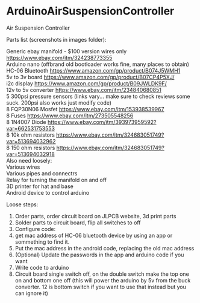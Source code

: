 # ArduinoAirSuspensionController
Air Suspension Controller

Parts list (screenshots in images folder):

Generic ebay manifold - $100 version wires only https://www.ebay.com/itm/324238773355<br>
Arduino nano (offbrand old bootloader works fine, many places to obtain)<br>
HC-06 Bluetooth https://www.amazon.com/gp/product/B074J5WMH1<br>
5v to 3v board https://www.amazon.com/gp/product/B07CP4P5XJ/<br>
i2c display https://www.amazon.com/gp/product/B09JWLDK9F/<br>
12v to 5v converter https://www.ebay.com/itm/234840680851<br>
5 300psi pressure sensors (links vary... make sure to check reviews some suck. 200psi also works just modify code)<br>
8 FQP30N06 Mosfet https://www.ebay.com/itm/153938539967<br>
8 Fuses https://www.ebay.com/itm/273505548256<br>
8 1N4007 Diode https://www.ebay.com/itm/393973959592?var=662531753553<br>
8 10k ohm resistors https://www.ebay.com/itm/324683051749?var=513694032962<br>
8 150 ohm resistors https://www.ebay.com/itm/324683051749?var=513694032918<br>
Also need loosely:<br>
Various wires<br>
Various pipes and connectrs<br>
Relay for turning the manifold on and off<br>
3D printer for hat and base<br>
Android device to control arduino<br>

Loose steps:
1. Order parts, order circuit board on JLPCB website, 3d print parts
2. Solder parts to circuit board, flip all switches to off
3. Configure code:
  1. get mac address of HC-06 bluetooth device by using an app or sommething to find it.
  2. Put the mac address in the android code, replacing the old mac address
  3. (Optional) Update the passwords in the app and arduino code if you want
  4. Write code to arduino
4. Circuit board single switch off, on the double switch make the top one on and bottom one off (this will power the arduino by 5v from the buck converter. 12 is bottom switch if you want to use that instead but you can ignore it)


